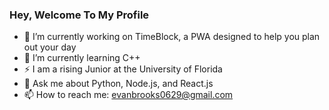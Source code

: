 ### Hey, Welcome To My Profile

- 🔭 I’m currently working on TimeBlock, a PWA designed to help you plan out your day
- 🌱 I’m currently learning C++
- ⚡ I am a rising Junior at the University of Florida
- 💬 Ask me about Python, Node.js, and React.js
- 📫 How to reach me: evanbrooks0629@gmail.com
